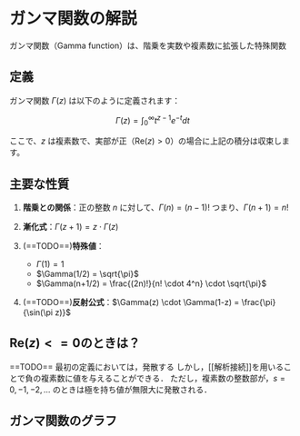 # ガンマ関数の解説

ガンマ関数（Gamma function）は、階乗を実数や複素数に拡張した特殊関数
## 定義

ガンマ関数 $\Gamma(z)$ は以下のように定義されます：

$$\Gamma(z) = \int_0^{\infty} t^{z-1} e^{-t} dt$$

ここで、$z$ は複素数で、実部が正（$\text{Re}(z) > 0$）の場合に上記の積分は収束します。
## 主要な性質

1. **階乗との関係**：正の整数 $n$ に対して、$\Gamma(n) = (n-1)!$
   つまり、$\Gamma(n+1) = n!$

2. **漸化式**：$\Gamma(z+1) = z \cdot \Gamma(z)$

3. (==TODO==)**特殊値**：
   - $\Gamma(1) = 1$
   - $\Gamma(1/2) = \sqrt{\pi}$
   - $\Gamma(n+1/2) = \frac{(2n)!}{n! \cdot 4^n} \cdot \sqrt{\pi}$

1. (==TODO==)**反射公式**：$\Gamma(z) \cdot \Gamma(1-z) = \frac{\pi}{\sin(\pi z)}$

## $\text{Re}(z) <= 0$のときは？
==TODO==
最初の定義においては，発散する
しかし，[[解析接続]]を用いることで負の複素数に値を与えることができる．
ただし，複素数の整数部が，$s = 0, -1, -2, \ldots$ のときは極を持ち値が無限大に発散される．

## ガンマ関数のグラフ